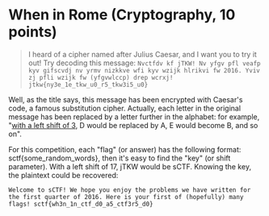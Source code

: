 # When in Rome (Cryptography, 10 points)

>I heard of a cipher named after Julius Caesar, and I want you to try it out! Try decoding this message:
`Nvctfdv kf jTKW! Nv yfgv pfl veafp kyv gifscvdj nv yrmv nizkkve wfi kyv wzijk hlrikvi fw 2016.
Yviv zj pfli wzijk fw (yfgvwlccp) drep wcrxj! jtkw{ny3e_1e_tkw_u0_r5_tkw3i5_u0}`

Well, as the title says, this message has been encrypted with Caesar's code, a famous substitution cipher.
Actually, each letter in the original message has been replaced by a letter further in the alphabet:
for example, "[with a left shift of 3](https://en.wikipedia.org/wiki/Caesar_cipher), D would be replaced by A, E would become B, and so on".

For this competition, each "flag" (or answer) has the following format: sctf{some_random_words},
then it's easy to find the "key" (or shift parameter). With a left shift of 17, jTKW would be sCTF.
Knowing the key, the plaintext could be recovered: 

`Welcome to sCTF! We hope you enjoy the problems we have written for the first quarter of 2016.
Here is your first of (hopefully) many flags! sctf{wh3n_1n_ctf_d0_a5_ctf3r5_d0}`
